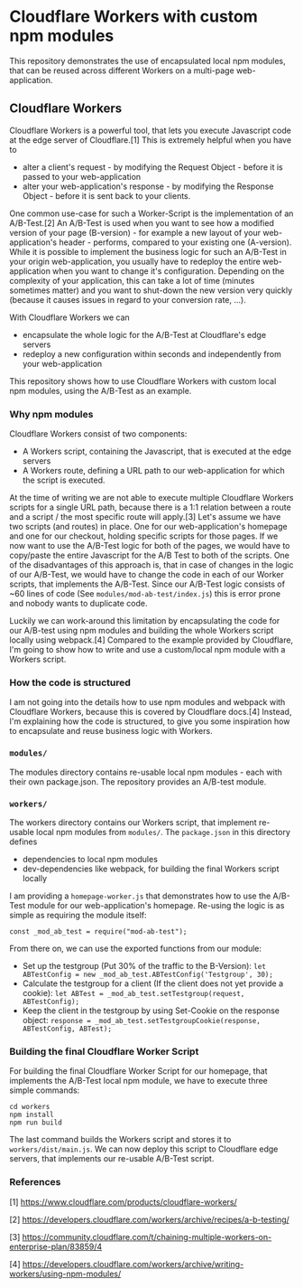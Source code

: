 # Cloudflare Workers with custom npm modules

This repository demonstrates the use of encapsulated local npm modules, that can be reused across different Workers on
a multi-page web-application.

## Cloudflare Workers

Cloudflare Workers is a powerful tool, that lets you execute Javascript code at the edge server of Cloudflare.[1] This is 
extremely helpful when you have to 
- alter a client's request - by modifying the Request Object - before it is passed to your 
web-application
- alter your web-application's response - by modifying the Response Object - before it is sent back to 
your clients.

One common use-case for such a Worker-Script is the implementation of an A/B-Test.[2] An A/B-Test is used when you want to
see how a modified version of your page (B-version) - for example a new layout of your web-application's header - performs, 
compared to your existing one (A-version). While it is possible to implement the business logic for such an A/B-Test in
your origin web-application, you usually have to redeploy the entire web-application when you want to change it's
configuration. Depending on the complexity of your application, this can take a lot of time (minutes sometimes matter) 
and you want to shut-down the new version very quickly (because it causes issues in regard to your conversion rate, ...).

With Cloudflare Workers we can 
- encapsulate the whole logic for the A/B-Test at Cloudflare's edge servers
- redeploy a new configuration within seconds and independently from your web-application

This repository shows how to use Cloudflare Workers with custom local npm modules, using the A/B-Test as an example.

### Why npm modules

Cloudflare Workers consist of two components:
- A Workers script, containing the Javascript, that is executed at the edge servers
- A Workers route, defining a URL path to our web-application for which the script is executed.

At the time of writing we are not able to execute multiple Cloudflare Workers scripts for a single URL path, because
there is a 1:1 relation between a route and a script / the most specific route will apply.[3] Let's assume we have two 
scripts (and routes) in place. One for our web-application's homepage and one for our checkout, holding specific 
scripts for those pages. If we now want to use the A/B-Test logic for both of the pages, we would have to copy/paste 
the entire Javascript for the A/B Test to both of the scripts. One of the disadvantages of this approach is, that in 
case of changes in the logic of our A/B-Test, we would have to change the code in each of our Worker scripts, that 
implements the A/B-Test. Since our A/B-Test logic consists of ~60 lines of code (See `modules/mod-ab-test/index.js`) 
this is error prone and nobody wants to duplicate code.

Luckily we can work-around this limitation by encapsulating the code for our A/B-test using npm modules and building
the whole Workers script locally using webpack.[4] Compared to the example provided by Cloudflare, I'm going to show
how to write and use a custom/local npm module with a Workers script.

### How the code is structured

I am not going into the details how to use npm modules and webpack with Cloudflare Workers, because this is covered by 
Cloudflare docs.[4] Instead, I'm explaining how the code is structured, to give you some inspiration how to encapsulate and
reuse business logic with Workers.

### `modules/`

The modules directory contains re-usable local npm modules - each with their own package.json. The repository provides
an A/B-test module.

### `workers/`

The workers directory contains our Workers script, that implement re-usable local npm modules from `modules/`. The
`package.json` in this directory defines
- dependencies to local npm modules
- dev-dependencies like webpack, for building the final Workers script locally

I am providing a `homepage-worker.js` that demonstrates how to use the A/B-Test module for our web-application's homepage.
Re-using the logic is as simple as requiring the module itself:

`const _mod_ab_test = require("mod-ab-test");`

From there on, we can use the exported functions from our module:
- Set up the testgroup (Put 30% of the traffic to the B-Version): `let ABTestConfig = new _mod_ab_test.ABTestConfig('Testgroup', 30);` 
- Calculate the testgroup for a client (If the client does not yet provide a cookie): `let ABTest = _mod_ab_test.setTestgroup(request, ABTestConfig);`
- Keep the client in the testgroup by using Set-Cookie on the response object: `response = _mod_ab_test.setTestgroupCookie(response, ABTestConfig, ABTest);`

### Building the final Cloudflare Worker Script

For building the final Cloudflare Worker Script for our homepage, that implements the A/B-Test local npm module, we have to
execute three simple commands:

```
cd workers
npm install
npm run build
```

The last command builds the Workers script and stores it to `workers/dist/main.js`. We can now deploy this script to Cloudflare
edge servers, that implements our re-usable A/B-Test script.

### References
[1] https://www.cloudflare.com/products/cloudflare-workers/

[2] https://developers.cloudflare.com/workers/archive/recipes/a-b-testing/

[3] https://community.cloudflare.com/t/chaining-multiple-workers-on-enterprise-plan/83859/4

[4] https://developers.cloudflare.com/workers/archive/writing-workers/using-npm-modules/